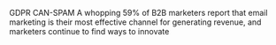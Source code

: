 <span class="fragment">GDPR</span>
<span class="fragment">CAN-SPAM</span>
<span class="fragment">
A whopping 59% of B2B marketers report that email marketing is their most effective channel for generating revenue, and marketers continue to find ways to innovate
</span>
